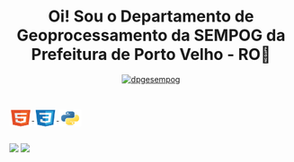 <h1 align="center"> Oi! Sou o Departamento de Geoprocessamento da SEMPOG da 
  Prefeitura de Porto Velho - RO👋</h1>

<div>
  <a href="https://github.com/dpgesempog">
  <p align="center">
  <img src="https://github-readme-streak-stats.herokuapp.com?user=ffalves1998&theme=tokyonight&hide_border=true&date_format=M%20j%5B%2C%20Y%5D" alt="dpgesempog" width="410">
   </p>
</div>
 
  ##

<div style="display: inline_block"><br>
  <img align="center" alt="Dgeo-HTML" height="30" width="40" src="https://raw.githubusercontent.com/devicons/devicon/master/icons/html5/html5-original.svg">
  <img align="center" alt="Dgeo-CSS" height="30" width="40" src="https://raw.githubusercontent.com/devicons/devicon/master/icons/css3/css3-original.svg">
  <img align="center" alt="Dgeo-Python" height="30" width="40" src="https://raw.githubusercontent.com/devicons/devicon/master/icons/python/python-original.svg">  
</div> 

 ##

  <div> 
  <a href="https://sempog.portovelho.ro.gov.br/" target="_blank"><img src="https://img.shields.io/badge/website-000000?style=for-the-badge&logo=About.me&logoColor=white"></a>
  <a href = "mailto:dpge.sempog@portovelho.ro.gov.br"><img src="https://img.shields.io/badge/-Gmail-%23333?style=for-the-badge&logo=gmail&logoColor=white" target="_blank"></a>
  </div>
